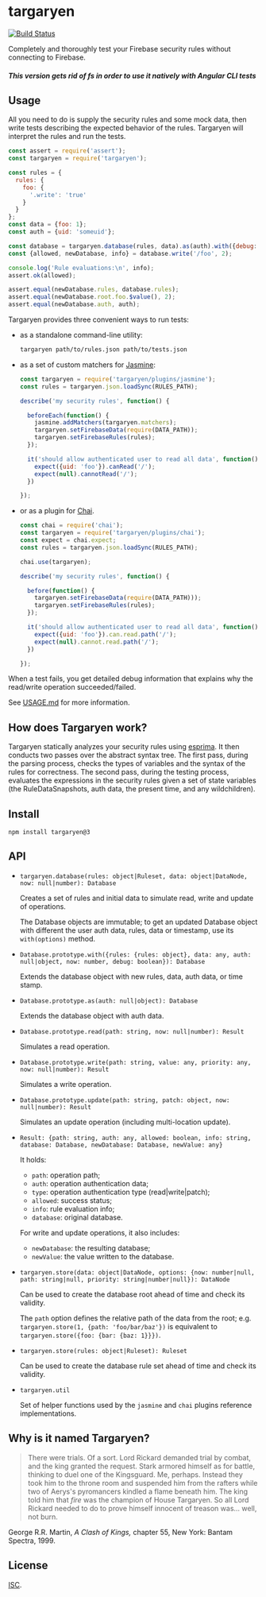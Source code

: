 
targaryen
=========

[![Build Status](https://travis-ci.org/goldibex/targaryen.svg)](https://travis-ci.org/goldibex/targaryen)

Completely and thoroughly test your Firebase security rules without connecting to Firebase.

##### This version gets rid of fs in order to use it natively with Angular CLI tests

## Usage

All you need to do is supply the security rules and some mock data, then write tests describing the expected behavior of the rules. Targaryen will interpret the rules and run the tests.

```js
const assert = require('assert');
const targaryen = require('targaryen');

const rules = {
  rules: {
    foo: {
      '.write': 'true'
    }
  }
};
const data = {foo: 1};
const auth = {uid: 'someuid'};

const database = targaryen.database(rules, data).as(auth).with({debug: true});
const {allowed, newDatabase, info} = database.write('/foo', 2);

console.log('Rule evaluations:\n', info);
assert.ok(allowed);

assert.equal(newDatabase.rules, database.rules);
assert.equal(newDatabase.root.foo.$value(), 2);
assert.equal(newDatabase.auth, auth);
```

Targaryen provides three convenient ways to run tests:

- as a standalone command-line utility:

    ```bash
    targaryen path/to/rules.json path/to/tests.json
    ```

- as a set of custom matchers for [Jasmine](https://jasmine.github.io):

    ```js
    const targaryen = require('targaryen/plugins/jasmine');
    const rules = targaryen.json.loadSync(RULES_PATH);

    describe('my security rules', function() {

      beforeEach(function() {
        jasmine.addMatchers(targaryen.matchers);
        targaryen.setFirebaseData(require(DATA_PATH));
        targaryen.setFirebaseRules(rules);
      });

      it('should allow authenticated user to read all data', function() {
        expect({uid: 'foo'}).canRead('/');
        expect(null).cannotRead('/');
      })

    });
    ```

- or as a plugin for [Chai](http://chaijs.com).

    ```js
    const chai = require('chai');
    const targaryen = require('targaryen/plugins/chai');
    const expect = chai.expect;
    const rules = targaryen.json.loadSync(RULES_PATH);

    chai.use(targaryen);

    describe('my security rules', function() {

      before(function() {
        targaryen.setFirebaseData(require(DATA_PATH)));
        targaryen.setFirebaseRules(rules);
      });

      it('should allow authenticated user to read all data', function() {
        expect({uid: 'foo'}).can.read.path('/');
        expect(null).cannot.read.path('/');
      })

    });
    ```

When a test fails, you get detailed debug information that explains why the read/write operation succeeded/failed.

See [USAGE.md](https://github.com/goldibex/targaryen/blob/master/USAGE.md) for more information.


## How does Targaryen work?

Targaryen statically analyzes your security rules using [esprima](http://esprima.org). It then conducts two passes over the abstract syntax tree. The first pass, during the parsing process, checks the types of variables and the syntax of the rules for correctness. The second pass, during the testing process, evaluates the expressions in the security rules given a set of state variables (the RuleDataSnapshots, auth data, the present time, and any wildchildren).


## Install

```shell
npm install targaryen@3
```


## API

- `targaryen.database(rules: object|Ruleset, data: object|DataNode, now: null|number): Database`

    Creates a set of rules and initial data to simulate read, write and update of operations.

    The Database objects are immutable; to get an updated Database object with different the user auth data, rules, data or timestamp, use its `with(options)` method.

- `Database.prototype.with({rules: {rules: object}, data: any, auth: null|object, now: number, debug: boolean}): Database`

    Extends the database object with new rules, data, auth data, or time stamp.

- `Database.prototype.as(auth: null|object): Database`

    Extends the database object with auth data.

- `Database.prototype.read(path: string, now: null|number): Result`

    Simulates a read operation.

- `Database.prototype.write(path: string, value: any, priority: any, now: null|number): Result`

    Simulates a write operation.

- `Database.prototype.update(path: string, patch: object, now: null|number): Result`

    Simulates an update operation (including multi-location update).

- `Result: {path: string, auth: any, allowed: boolean, info: string, database: Database, newDatabase: Database, newValue: any}`

    It holds:

    - `path`: operation path;
    - `auth`: operation authentication data;
    - `type`: operation authentication type (read|write|patch);
    - `allowed`: success status;
    - `info`: rule evaluation info;
    - `database`: original database.

    For write and update operations, it also includes:

    - `newDatabase`: the resulting database;
    - `newValue`: the value written to the database.

- `targaryen.store(data: object|DataNode, options: {now: number|null, path: string|null, priority: string|number|null}): DataNode`

    Can be used to create the database root ahead of time and check its validity.

    The `path` option defines the relative path of the data from the root; e.g. `targaryen.store(1, {path: 'foo/bar/baz'})` is equivalent to `targaryen.store({foo: {bar: {baz: 1}}})`.

- `targaryen.store(rules: object|Ruleset): Ruleset`

    Can be used to create the database rule set ahead of time and check its validity.

- `targaryen.util`

    Set of helper functions used by the `jasmine` and `chai` plugins reference implementations.


## Why is it named Targaryen?

> There were trials. Of a sort. Lord Rickard demanded trial by combat, and the
> king granted the request. Stark armored himself as for battle, thinking to
> duel one of the Kingsguard. Me, perhaps. Instead they took him to the throne
> room and suspended him from the rafters while two of Aerys's pyromancers
> kindled a flame beneath him. The king told him that *fire* was the champion
> of House Targaryen. So all Lord Rickard needed to do to prove himself
> innocent of treason was... well, not burn.

George R.R. Martin, *A Clash of Kings,* chapter 55, New York: Bantam Spectra, 1999.

## License

[ISC](https://github.com/goldibex/targaryen/blob/master/LICENSE).
